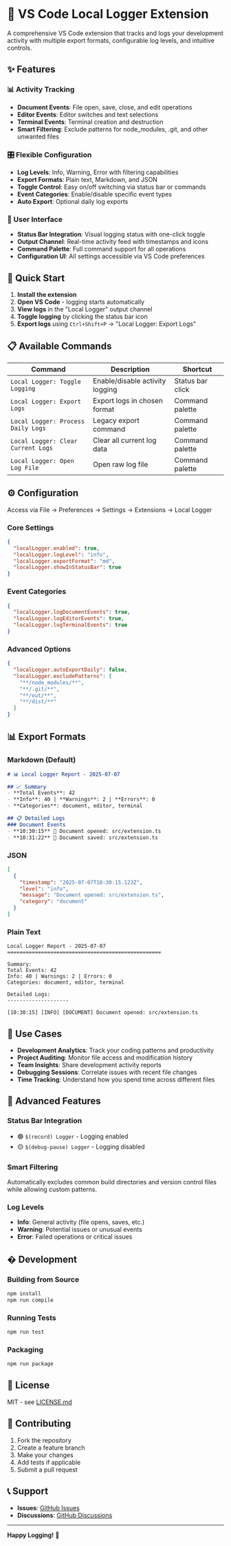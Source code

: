 # 🧩 VS Code Local Logger Extension

A comprehensive VS Code extension that tracks and logs your development activity with multiple export formats, configurable log levels, and intuitive controls.

## ✨ Features

### 📊 Activity Tracking
- **Document Events**: File open, save, close, and edit operations
- **Editor Events**: Editor switches and text selections
- **Terminal Events**: Terminal creation and destruction
- **Smart Filtering**: Exclude patterns for node_modules, .git, and other unwanted files

### 🎛️ Flexible Configuration
- **Log Levels**: Info, Warning, Error with filtering capabilities
- **Export Formats**: Plain text, Markdown, and JSON
- **Toggle Control**: Easy on/off switching via status bar or commands
- **Event Categories**: Enable/disable specific event types
- **Auto Export**: Optional daily log exports

### 🎨 User Interface
- **Status Bar Integration**: Visual logging status with one-click toggle
- **Output Channel**: Real-time activity feed with timestamps and icons
- **Command Palette**: Full command support for all operations
- **Configuration UI**: All settings accessible via VS Code preferences

## 🚀 Quick Start

1. **Install the extension**
2. **Open VS Code** - logging starts automatically
3. **View logs** in the "Local Logger" output channel
4. **Toggle logging** by clicking the status bar icon
5. **Export logs** using `Ctrl+Shift+P` → "Local Logger: Export Logs"

## 📋 Available Commands

| Command | Description | Shortcut |
|---------|-------------|----------|
| `Local Logger: Toggle Logging` | Enable/disable activity logging | Status bar click |
| `Local Logger: Export Logs` | Export logs in chosen format | Command palette |
| `Local Logger: Process Daily Logs` | Legacy export command | Command palette |
| `Local Logger: Clear Current Logs` | Clear all current log data | Command palette |
| `Local Logger: Open Log File` | Open raw log file | Command palette |

## ⚙️ Configuration

Access via File → Preferences → Settings → Extensions → Local Logger

### Core Settings
```json
{
  "localLogger.enabled": true,
  "localLogger.logLevel": "info",
  "localLogger.exportFormat": "md",
  "localLogger.showInStatusBar": true
}
```

### Event Categories
```json
{
  "localLogger.logDocumentEvents": true,
  "localLogger.logEditorEvents": true,
  "localLogger.logTerminalEvents": true
}
```

### Advanced Options
```json
{
  "localLogger.autoExportDaily": false,
  "localLogger.excludePatterns": [
    "**/node_modules/**",
    "**/.git/**",
    "**/out/**",
    "**/dist/**"
  ]
}
```

## 📊 Export Formats

### Markdown (Default)
```markdown
# 📊 Local Logger Report - 2025-07-07

## 📈 Summary
- **Total Events**: 42
- **Info**: 40 | **Warnings**: 2 | **Errors**: 0
- **Categories**: document, editor, terminal

## 📋 Detailed Logs
### Document Events
- **10:30:15** 📝 Document opened: src/extension.ts
- **10:31:22** 📝 Document saved: src/extension.ts
```

### JSON
```json
[
  {
    "timestamp": "2025-07-07T10:30:15.123Z",
    "level": "info",
    "message": "Document opened: src/extension.ts",
    "category": "document"
  }
]
```

### Plain Text
```
Local Logger Report - 2025-07-07
==================================================

Summary:
Total Events: 42
Info: 40 | Warnings: 2 | Errors: 0
Categories: document, editor, terminal

Detailed Logs:
--------------------

[10:30:15] [INFO] [DOCUMENT] Document opened: src/extension.ts
```

## 🎯 Use Cases

- **Development Analytics**: Track your coding patterns and productivity
- **Project Auditing**: Monitor file access and modification history
- **Team Insights**: Share development activity reports
- **Debugging Sessions**: Correlate issues with recent file changes
- **Time Tracking**: Understand how you spend time across different files

## 🔧 Advanced Features

### Status Bar Integration
- 🟢 `$(record) Logger` - Logging enabled
- 🟡 `$(debug-pause) Logger` - Logging disabled

### Smart Filtering
Automatically excludes common build directories and version control files while allowing custom patterns.

### Log Levels
- **Info**: General activity (file opens, saves, etc.)
- **Warning**: Potential issues or unusual events
- **Error**: Failed operations or critical issues

## �️ Development

### Building from Source
```bash
npm install
npm run compile
```

### Running Tests
```bash
npm run test
```

### Packaging
```bash
npm run package
```

## 📝 License

MIT - see [LICENSE.md](LICENSE.md)

## 🤝 Contributing

1. Fork the repository
2. Create a feature branch
3. Make your changes
4. Add tests if applicable
5. Submit a pull request

## 📞 Support

- **Issues**: [GitHub Issues](https://github.com/gaurabh-chakraborty/local-logger-extension/issues)
- **Discussions**: [GitHub Discussions](https://github.com/gaurabh-chakraborty/local-logger-extension/discussions)

---

**Happy Logging!** 🎉


